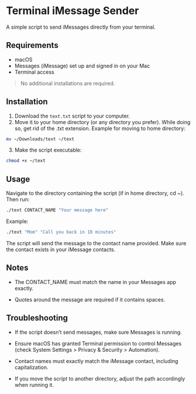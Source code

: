 # Terminal iMessage Sender

A simple script to send iMessages directly from your terminal.

## Requirements

- macOS  
- Messages (iMessage) set up and signed in on your Mac  
- Terminal access  

> No additional installations are required.

## Installation

1. Download the `text.txt` script to your computer.  
2. Move it to your home directory (or any directory you prefer). While doing so, get rid of the .txt extension. Example for moving to home directory:

```bash
mv ~/Downloads/text ~/text
```

3.	Make the script executable:
```bash
chmod +x ~/text
```
## Usage

Navigate to the directory containing the script (if in home directory, cd ~). Then run:
```bash
./text CONTACT_NAME "Your message here"
```
Example:
```bash
./text "Mom" "Call you back in 10 minutes"
```
The script will send the message to the contact name provided. Make sure the contact exists in your iMessage contacts.

## Notes
- The CONTACT_NAME must match the name in your Messages app exactly.
  
- Quotes around the message are required if it contains spaces.

## Troubleshooting
- If the script doesn’t send messages, make sure Messages is running.
  
- Ensure macOS has granted Terminal permission to control Messages (check System Settings > Privacy & Security > Automation).
  
- Contact names must exactly match the iMessage contact, including capitalization.
  
- If you move the script to another directory, adjust the path accordingly when running it.
